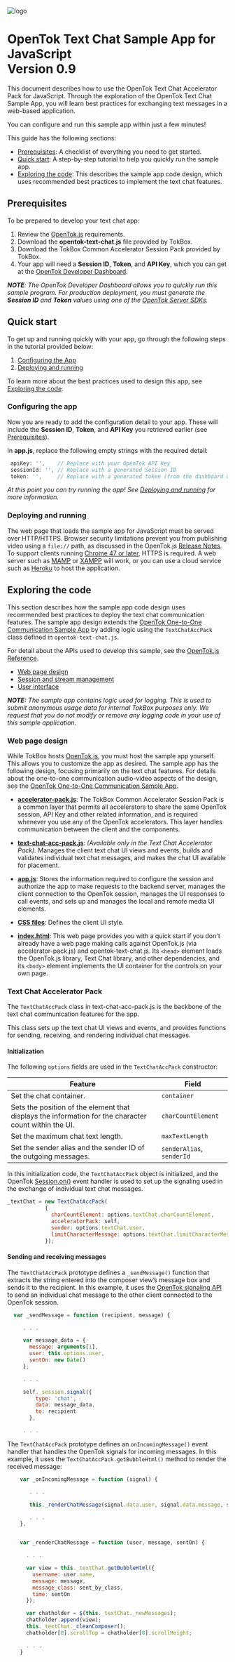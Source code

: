 ![logo](../../tokbox-logo.png)

# OpenTok Text Chat Sample App for JavaScript<br/>Version 0.9

This document describes how to use the OpenTok Text Chat Accelerator Pack for JavaScript. Through the exploration of the OpenTok Text Chat Sample App, you will learn best practices for exchanging text messages in a web-based application. 

You can configure and run this sample app within just a few minutes!


This guide has the following sections:

* [Prerequisites](#prerequisites): A checklist of everything you need to get started.
* [Quick start](#quick-start): A step-by-step tutorial to help you quickly run the sample app.
* [Exploring the code](#exploring-the-code): This describes the sample app code design, which uses recommended best practices to implement the text chat features. 

## Prerequisites

To be prepared to develop your text chat app:

1. Review the [OpenTok.js](https://tokbox.com/developer/sdks/js/) requirements.
2. Download the **opentok-text-chat.js** file provided by TokBox.
3. Download the TokBox Common Accelerator Session Pack provided by TokBox.
4. Your app will need a **Session ID**, **Token**, and **API Key**, which you can get at the [OpenTok Developer Dashboard](https://dashboard.tokbox.com/).

_**NOTE**: The OpenTok Developer Dashboard allows you to quickly run this sample program. For production deployment, you must generate the **Session ID** and **Token** values using one of the [OpenTok Server SDKs](https://tokbox.com/developer/sdks/server/)._

## Quick start

To get up and running quickly with your app, go through the following steps in the tutorial provided below:

1. [Configuring the App](#configuring-the-app)
2. [Deploying and running](#deploying-and-running)

To learn more about the best practices used to design this app, see [Exploring the code](#exploring-the-code).


### Configuring the app

Now you are ready to add the configuration detail to your app. These will include the **Session ID**, **Token**, and **API Key** you retrieved earlier (see [Prerequisites](#prerequisites)).

In **app.js**, replace the following empty strings with the required detail:


   ```javascript
    apiKey: '',    // Replace with your OpenTok API Key
    sessionId: '', // Replace with a generated Session ID
    token: '',     // Replace with a generated token (from the dashboard or using an OpenTok server SDK)
   ```

_At this point you can try running the app! See [Deploying and running](#deploying-and-running) for more information._


### Deploying and running

The web page that loads the sample app for JavaScript must be served over HTTP/HTTPS. Browser security limitations prevent you from publishing video using a `file://` path, as discussed in the OpenTok.js [Release Notes](https://www.tokbox.com/developer/sdks/js/release-notes.html#knownIssues). To support clients running [Chrome 47 or later](https://groups.google.com/forum/#!topic/discuss-webrtc/sq5CVmY69sc), HTTPS is required. A web server such as [MAMP](https://www.mamp.info/) or [XAMPP](https://www.apachefriends.org/index.html) will work, or you can use a cloud service such as [Heroku](https://www.heroku.com/) to host the application.


## Exploring the code

This section describes how the sample app code design uses recommended best practices to deploy the text chat communication features. The sample app design extends the [OpenTok One-to-One Communication Sample App](../../one-to-one-sample-app) by adding logic using the `TextChatAccPack` class defined in `opentok-text-chat.js`.

For detail about the APIs used to develop this sample, see the [OpenTok.js Reference](https://tokbox.com/developer/sdks/js/reference/).

  - [Web page design](#web-page-design)
  - [Session and stream management](#session-and-stream-management)
  - [User interface](#user-interface)

_**NOTE:** The sample app contains logic used for logging. This is used to submit anonymous usage data for internal TokBox purposes only. We request that you do not modify or remove any logging code in your use of this sample application._

### Web page design

While TokBox hosts [OpenTok.js](https://tokbox.com/developer/sdks/js/), you must host the sample app yourself. This allows you to customize the app as desired. The sample app has the following design, focusing primarily on the text chat features. For details about the one-to-one communication audio-video aspects of the design, see the [OpenTok One-to-One Communication Sample App](../../one-to-one-sample-app).

* **[accelerator-pack.js](./sample-app/public/js/components/accelerator-pack.js)**: The TokBox Common Accelerator Session Pack is a common layer that permits all accelerators to share the same OpenTok session, API Key and other related information, and is required whenever you use any of the OpenTok accelerators. This layer handles communication between the client and the components.

* **[text-chat-acc-pack.js](./opentok.js-text-chat/dist/text-chat-acc-pack.js)**:  _(Available only in the Text Chat Accelerator Pack)._ Manages the client text chat UI views and events, builds and validates individual text chat messages, and makes the chat UI available for placement.

* **[app.js](./sample-app/public/js/app.js)**: Stores the information required to configure the session and authorize the app to make requests to the backend server, manages the client connection to the OpenTok session, manages the UI responses to call events, and sets up and manages the local and remote media UI elements. 

* **[CSS files](./sample-app/public/css)**: Defines the client UI style. 

* **[index.html](./sample-app/public/index.html)**: This web page provides you with a quick start if you don't already have a web page making calls against OpenTok.js (via accelerator-pack.js) and opentok-text-chat.js. Its `<head>` element loads the OpenTok.js library, Text Chat library, and other dependencies, and its `<body>` element implements the UI container for the controls on your own page.


### Text Chat Accelerator Pack

The `TextChatAccPack` class in text-chat-acc-pack.js is the backbone of the text chat communication features for the app. 

This class sets up the text chat UI views and events, and provides functions for sending, receiving, and rendering individual chat messages.

#### Initialization

The following `options` fields are used in the `TextChatAccPack` constructor:

| Feature        | Field  |
| ------------- | ------------- |
| Set the chat container.   | `container`  |
| Sets the position of the element that displays the information for the character count within the UI.   | `charCountElement`  |
| Set the maximum chat text length.   | `maxTextLength`  |
| Set the sender alias and the sender ID of the outgoing messages.  | `senderAlias`, `senderId`  |


In this initialization code, the `TextChatAccPack` object is initialized, and the OpenTok [Session.on()](https://tokbox.com/developer/sdks/js/reference/Session.html#on) event handler is used to set up the signaling used in the exchange of individual text chat messages.

```javascript
_textChat = new TextChatAccPack(
            {
              charCountElement: options.textChat.charCountElement,
              acceleratorPack: self,
              sender: options.textChat.user,
              limitCharacterMessage: options.textChat.limitCharacterMessage
            });
```


#### Sending and receiving messages

The `TextChatAccPack` prototype defines a `_sendMessage()` function that extracts the string entered into the composer view’s message box and sends it to the recipient. In this example, it uses the [OpenTok signaling API](https://tokbox.com/developer/sdks/js/reference/Session.html#signal) to send an individual chat message to the other client connected to the OpenTok session.

```javascript
  var _sendMessage = function (recipient, message) {

     . . .

     var message_data = {
       message: arguments[1],
       user: this.options.user,
       sentOn: new Date()
     };

     . . .

     self._session.signal({
         type: 'chat',
         data: message_data,
         to: recipient
       },

     . . .
```


The `TextChatAccPack` prototype defines an `onIncomingMessage()` event handler that handles the OpenTok signals for incoming messages. In this example, it uses the `TextChatAccPack.getBubbleHtml()` method to render the received message:


```javascript
    var _onIncomingMessage = function (signal) {

       . . .

       this._renderChatMessage(signal.data.user, signal.data.message, signal.data.sentOn);

       . . .
    },


    var _renderChatMessage = function (user, message, sentOn) {

      . . .

      var view = this._textChat.getBubbleHtml({
        username: user.name,
        message: message,
        message_class: sent_by_class,
        time: sentOn
      });

      var chatholder = $(this._textChat._newMessages);
      chatholder.append(view);
      this._textChat._cleanComposer();
      chatholder[0].scrollTop = chatholder[0].scrollHeight;

      . . .
    }
```



